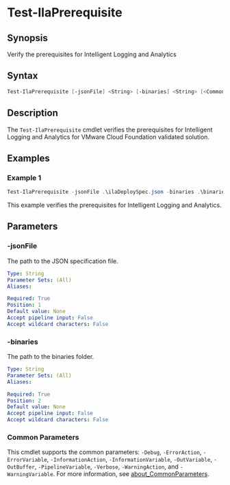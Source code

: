 # Test-IlaPrerequisite

## Synopsis

Verify the prerequisites for Intelligent Logging and Analytics

## Syntax

``` PowerShell
Test-IlaPrerequisite [-jsonFile] <String> [-binaries] <String> [<CommonParameters>]
```

## Description

The `Test-IlaPrerequisite` cmdlet verifies the prerequisites for Intelligent Logging and Analytics for VMware Cloud Foundation validated solution.

## Examples

### Example 1

``` PowerShell
Test-IlaPrerequisite -jsonFile .\ilaDeploySpec.json -binaries .\binaries
```

This example verifies the prerequisites for Intelligent Logging and Analytics.

## Parameters

### -jsonFile

The path to the JSON specification file.

```yaml
Type: String
Parameter Sets: (All)
Aliases:

Required: True
Position: 1
Default value: None
Accept pipeline input: False
Accept wildcard characters: False
```

### -binaries

The path to the binaries folder.

```yaml
Type: String
Parameter Sets: (All)
Aliases:

Required: True
Position: 2
Default value: None
Accept pipeline input: False
Accept wildcard characters: False
```

### Common Parameters

This cmdlet supports the common parameters: `-Debug`, `-ErrorAction`, `-ErrorVariable`, `-InformationAction`, `-InformationVariable`, `-OutVariable`, `-OutBuffer`, `-PipelineVariable`, `-Verbose`, `-WarningAction`, and `-WarningVariable`. For more information, see [about_CommonParameters](http://go.microsoft.com/fwlink/?LinkID=113216).
